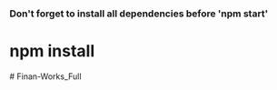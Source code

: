 ### Don't forget to install all dependencies before 'npm start'
#             npm install
#   F i n a n - W o r k s _ F u l l  
 